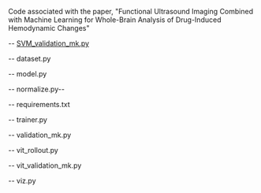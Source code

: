 Code associated with the paper, "Functional Ultrasound Imaging Combined with Machine Learning for Whole-Brain Analysis of Drug-Induced Hemodynamic Changes"

-- [SVM_validation_mk.py](https://github.com/DeightonJared/fUSI_CAM/blob/main/SVM_validation_mk.py)

-- dataset.py

-- model.py

-- normalize.py--

-- requirements.txt

-- trainer.py

-- validation_mk.py

-- vit_rollout.py

-- vit_validation_mk.py

-- viz.py



